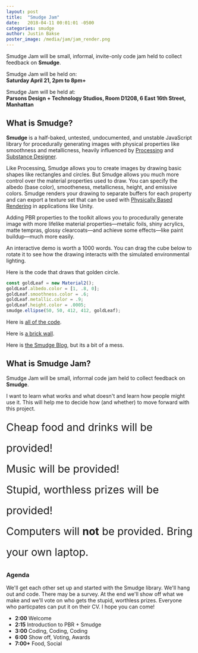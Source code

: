 ```yaml
---
layout: post
title:  "Smudge Jam"
date:   2018-04-11 00:01:01 -0500
categories: smudge
author: Justin Bakse
poster_image: /media/jam/jam_render.png
---
```


Smudge Jam will be small, informal, invite-only code jam held to collect feedback on **Smudge**.

Smudge Jam will be held on:<br/>
**Saturday April 21, 2pm to 8pm+**

Smudge Jam will be held at:<br/>
**Parsons Design + Technology Studios, Room D1208, 6 East 16th Street, Manhattan**


## What is Smudge?

**Smudge** is a half-baked, untested, undocumented, and unstable JavaScript library for procedurally generating images with physical properties like smoothness and metallicness, heavily influenced by [Processing](https://processing.org/) and [Substance Designer](https://www.allegorithmic.com/products/substance-designer). 

Like Processing, Smudge allows you to create images by drawing basic shapes like rectangles and circles. But Smudge allows you much more control over the material properties used to draw. You can specify the albedo (base color), smootheness, metallicness, height, and emissive colors. Smudge renders your drawing to separate buffers for each property and can export a texture set that can be used with [Physically Based Rendering](https://www.marmoset.co/posts/basic-theory-of-physically-based-rendering/) in applications like Unity.

Adding PBR properties to the toolkit allows you to procedurally generate image with more lifelike material properties—metalic foils, shiny acrylics, matte tempras, glossy clearcoats—and achieve some effects—like paint buildup—much more easily.

An interactive demo is worth a 1000 words. You can drag the cube below to rotate it to see how the drawing interacts with the simulated environmental lighting.


<div id="sketch_jam" class="smudge-wrap"></div>
<script src="/smudge/media/jam/jam.js" data-ui-target="sketch_jam"></script>

Here is the code that draws that golden circle.

```javascript
const goldLeaf = new Material2();
goldLeaf.albedo.color = [1, .8, 0];
goldLeaf.smoothness.color = .6;
goldLeaf.metallic.color = .9;
goldLeaf.height.color = .0005;
smudge.ellipse(50, 50, 412, 412, goldLeaf);
```

Here is [all of the code](/smudge/media/brick/brick.js).

Here is [a brick wall](/smudge/media/brick/brick.js).

Here is [the Smudge Blog](/smudge/), but its a bit of a mess.

## What is Smudge Jam?

Smudge Jam will be small, informal code jam held to collect feedback on **Smudge**.

I want to learn what works and what doesn't and learn how people might use it. This will help me to decide how (and whether) to move forward with this project.

<span style="font-size: 2em; line-height: 2;">Cheap food and drinks will be provided!<br/>Music will be provided!<br/>Stupid, worthless prizes will be provided!<br/>Computers will **not** be provided. Bring your own laptop.</span>



### Agenda

We'll get each other set up and started with the Smudge library. We'll hang out and code. There may be a survey. At the end we'll show off what we make and we'll vote on who gets the stupid, worthless prizes. Everyone who particpates can put it on their CV. I hope you can come!

- **2:00** Welcome
- **2:15** Introduction to PBR + Smudge
- **3:00** Coding, Coding, Coding
- **6:00** Show off, Voting, Awards
- **7:00+** Food, Social
